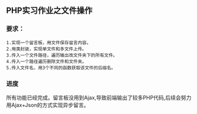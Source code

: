 ## PHP实习作业之文件操作

### 要求：
    1.实现一个留言板，用文件保存留言内容。
    2.用类封装，实现单文件和多文件上传。
    3.传入一个文件路径，遍历输出改文件夹下的所有文件。
    4.传入一个路径遍历删除文件和文件夹。
    5.传入文件名，用3个不同的函数获取该文件的后缀名。

### 进度
   所有功能已经完成。留言板没用到Ajax,导致前端输出了较多PHP代码,后续会努力用Ajax+Json的方式实现异步留言。